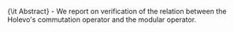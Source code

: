 {\it Abstract} - We report on verification of the relation between the Holevo's commutation operator and the modular operator.